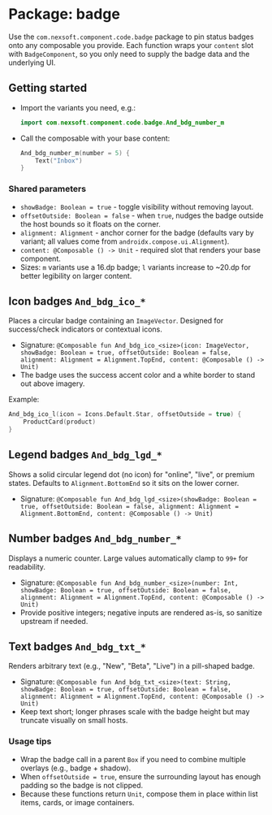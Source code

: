 # Package: badge

Use the `com.nexsoft.component.code.badge` package to pin status badges onto any composable you provide. Each function wraps your `content` slot with `BadgeComponent`, so you only need to supply the badge data and the underlying UI.

## Getting started
- Import the variants you need, e.g.:
  ```kotlin
  import com.nexsoft.component.code.badge.And_bdg_number_m
  ```
- Call the composable with your base content:
  ```kotlin
  And_bdg_number_m(number = 5) {
      Text("Inbox")
  }
  ```

### Shared parameters
- `showBadge: Boolean = true` - toggle visibility without removing layout.
- `offsetOutside: Boolean = false` - when `true`, nudges the badge outside the host bounds so it floats on the corner.
- `alignment: Alignment` - anchor corner for the badge (defaults vary by variant; all values come from `androidx.compose.ui.Alignment`).
- `content: @Composable () -> Unit` - required slot that renders your base component.
- Sizes: `m` variants use a 16.dp badge; `l` variants increase to ~20.dp for better legibility on larger content.

## Icon badges `And_bdg_ico_*`
Places a circular badge containing an `ImageVector`. Designed for success/check indicators or contextual icons.

- Signature: `@Composable fun And_bdg_ico_<size>(icon: ImageVector, showBadge: Boolean = true, offsetOutside: Boolean = false, alignment: Alignment = Alignment.TopEnd, content: @Composable () -> Unit)`
- The badge uses the success accent color and a white border to stand out above imagery.

Example:
```kotlin
And_bdg_ico_l(icon = Icons.Default.Star, offsetOutside = true) {
    ProductCard(product)
}
```

## Legend badges `And_bdg_lgd_*`
Shows a solid circular legend dot (no icon) for "online", "live", or premium states. Defaults to `Alignment.BottomEnd` so it sits on the lower corner.

- Signature: `@Composable fun And_bdg_lgd_<size>(showBadge: Boolean = true, offsetOutside: Boolean = false, alignment: Alignment = Alignment.BottomEnd, content: @Composable () -> Unit)`

## Number badges `And_bdg_number_*`
Displays a numeric counter. Large values automatically clamp to `99+` for readability.

- Signature: `@Composable fun And_bdg_number_<size>(number: Int, showBadge: Boolean = true, offsetOutside: Boolean = false, alignment: Alignment = Alignment.TopEnd, content: @Composable () -> Unit)`
- Provide positive integers; negative inputs are rendered as-is, so sanitize upstream if needed.

## Text badges `And_bdg_txt_*`
Renders arbitrary text (e.g., "New", "Beta", "Live") in a pill-shaped badge.

- Signature: `@Composable fun And_bdg_txt_<size>(text: String, showBadge: Boolean = true, offsetOutside: Boolean = false, alignment: Alignment = Alignment.TopEnd, content: @Composable () -> Unit)`
- Keep text short; longer phrases scale with the badge height but may truncate visually on small hosts.

### Usage tips
- Wrap the badge call in a parent `Box` if you need to combine multiple overlays (e.g., badge + shadow).
- When `offsetOutside = true`, ensure the surrounding layout has enough padding so the badge is not clipped.
- Because these functions return `Unit`, compose them in place within list items, cards, or image containers.
